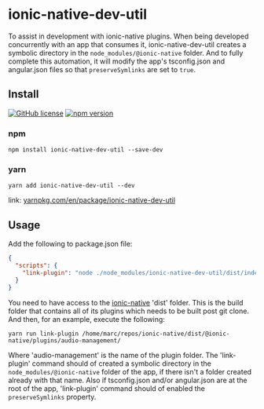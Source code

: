 # ionic-native-dev-util

To assist in development with ionic-native plugins. When being developed concurrently with an app
that consumes it, ionic-native-dev-util creates a symbolic directory in the `node_modules/@ionic-native`
folder. And to fully complete this automation, it will modify the app's tsconfig.json and
angular.json files so that `preserveSymlinks` are set to `true`.

## Install

[![GitHub license](https://img.shields.io/badge/license-MIT-blue.svg)](https://github.com/marckassay/ionic-native-dev-util/blob/master/LICENSE) [![npm version](https://img.shields.io/npm/v/ionic-native-dev-util.svg?style=flat)](https://www.npmjs.com/package/ionic-native-dev-util)

### npm

```shell
npm install ionic-native-dev-util --save-dev
```

### yarn

```shell
yarn add ionic-native-dev-util --dev
```

link: [yarnpkg.com/en/package/ionic-native-dev-util](https://yarnpkg.com/en/package/ionic-native-dev-util)

## Usage

Add the following to package.json file:

```json
{
  "scripts": {
    "link-plugin": "node ./node_modules/ionic-native-dev-util/dist/index.js"
  }
}
```

You need to have access to the [ionic-native](https://github.com/ionic-team/ionic-native) 'dist'
folder. This is the build folder that contains all of its plugins which needs to be built post git
clone. And then, for an example, execute the following:

```shell
yarn run link-plugin /home/marc/repos/ionic-native/dist/@ionic-native/plugins/audio-management/
```

Where 'audio-management' is the name of the plugin folder. The 'link-plugin' command should of
created a symbolic directory in the `node_modules/@ionic-native` folder of the app, if there isn't a folder
created already with that name. Also if tsconfig.json and/or angular.json are at the root of the
app, 'link-plugin' command should of enabled the `preserveSymlinks` property.